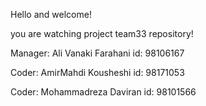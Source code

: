Hello and welcome!

you are watching project team33 repository!

Manager: Ali Vanaki Farahani  id: 98106167

Coder: AmirMahdi Kousheshi    id: 98171053

Coder: Mohammadreza Daviran   id: 98101566
